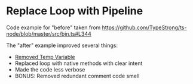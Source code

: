 # Replace Loop with Pipeline

Code example for "before" taken from https://github.com/TypeStrong/ts-node/blob/master/src/bin.ts#L344

The "after" example improved several things:
  - [Removed Temp Variable](https://refactoring.com/catalog/inlineVariable.html)
  - Replaced loop with native methods with clear intent
  - Made the code less verbose
  - BONUS: Removed redundant comment code smell
